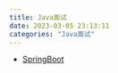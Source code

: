 ```yaml
---
title: Java面试
date: 2023-03-05 23:13:11
categories: "Java面试"
---
```


- [SpringBoot](/JavaInterview/SpringBoot)

